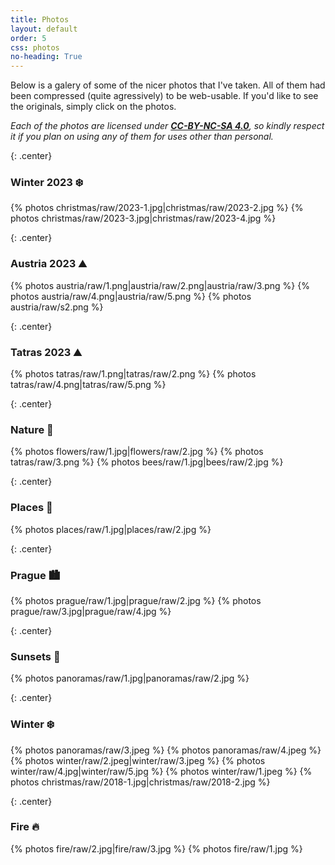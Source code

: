```yaml
---
title: Photos
layout: default
order: 5
css: photos
no-heading: True
---
```


Below is a galery of some of the nicer photos that I've taken.
All of them had been compressed (quite agressively) to be web-usable.
If you'd like to see the originals, simply click on the photos.

_Each of the photos are licensed under **[CC-BY-NC-SA 4.0](https://creativecommons.org/licenses/by-nc-sa/4.0/)**, so kindly respect it if you plan on using any of them for uses other than personal._

{: .center}
### Winter 2023 ❄️
<div class='photo-section'>
{% photos christmas/raw/2023-1.jpg|christmas/raw/2023-2.jpg %}
{% photos christmas/raw/2023-3.jpg|christmas/raw/2023-4.jpg %}
</div>

{: .center}
### Austria 2023 ⛰️
<div class='photo-section'>
{% photos austria/raw/1.png|austria/raw/2.png|austria/raw/3.png %}
{% photos austria/raw/4.png|austria/raw/5.png %}
{% photos austria/raw/s2.png %}
</div>

{: .center}
### Tatras 2023 ⛰️
<div class='photo-section'>
{% photos tatras/raw/1.png|tatras/raw/2.png %}
{% photos tatras/raw/4.png|tatras/raw/5.png %}
</div>

{: .center}
### Nature 🐞
<div class='photo-section'>
{% photos flowers/raw/1.jpg|flowers/raw/2.jpg %}
{% photos tatras/raw/3.png %}
{% photos bees/raw/1.jpg|bees/raw/2.jpg %}
</div>

{: .center}
### Places 📍
<div class='photo-section'>
{% photos places/raw/1.jpg|places/raw/2.jpg %}
</div>

{: .center}
### Prague 🏙️
<div class='photo-section'>
{% photos prague/raw/1.jpg|prague/raw/2.jpg %}
{% photos prague/raw/3.jpg|prague/raw/4.jpg %}
</div>

{: .center}
### Sunsets 🌇
<div class='photo-section'>
{% photos panoramas/raw/1.jpg|panoramas/raw/2.jpg %}
</div>

{: .center}
### Winter ❄️
<div class='photo-section'>
{% photos panoramas/raw/3.jpeg %}
{% photos panoramas/raw/4.jpeg %}
{% photos winter/raw/2.jpeg|winter/raw/3.jpeg %}
{% photos winter/raw/4.jpg|winter/raw/5.jpg %}
{% photos winter/raw/1.jpeg %}
{% photos christmas/raw/2018-1.jpg|christmas/raw/2018-2.jpg %}
</div>

{: .center}
### Fire 🔥
<div class='photo-section'>
{% photos fire/raw/2.jpg|fire/raw/3.jpg %}
{% photos fire/raw/1.jpg %}
</div>
